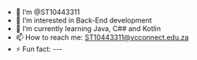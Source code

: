 - 👋 I’m @ST10443311
- 👀 I’m interested in Back-End development
- 🌱 I’m currently learning Java, C## and Kotlin
- 📫 How to reach me: ST10443311@vcconnect.edu.za
- ⚡ Fun fact: ---

<!---
ST10443311/ST10443311 is a ✨ special ✨ repository because its `README.md` (this file) appears on your GitHub profile.
You can click the Preview link to take a look at your changes.
--->
